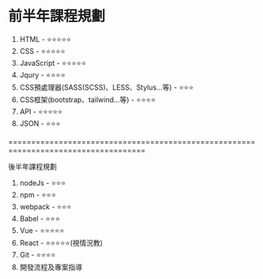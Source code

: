 前半年課程規劃
====================================================================================
1. HTML - ⭐⭐⭐⭐⭐
2. CSS - ⭐⭐⭐⭐⭐
3. JavaScript - ⭐⭐⭐⭐⭐
4. Jqury - ⭐⭐⭐⭐
5. CSS預處理器(SASS(SCSS)、LESS、Stylus...等) - ⭐⭐⭐
6. CSS框架(bootstrap、tailwind...等) - ⭐⭐⭐⭐
7. API - ⭐⭐⭐⭐⭐
8. JSON - ⭐⭐⭐

====================================================================================

後半年課程規劃
1. nodeJs - ⭐⭐⭐
2. npm - ⭐⭐⭐
3. webpack - ⭐⭐⭐
4. Babel - ⭐⭐⭐
5. Vue - ⭐⭐⭐⭐⭐
6. React - ⭐⭐⭐⭐⭐(視情況教)
7. Git - ⭐⭐⭐⭐
8. 開發流程及專案指導